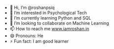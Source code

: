 - 👋 Hi, I’m @roshanpsiq
- 👀 I’m interested in Psychological Tech
- 🌱 I’m currently learning Python and SQL
- 💞️ I’m looking to collaborate on Machine Learning
- 📫 How to reach me www.iamroshan.in
- 😄 Pronouns: He
- ⚡ Fun fact: I am good learner

<!---
roshanpsiq/roshanpsiq is a ✨ special ✨ repository because its `README.md` (this file) appears on your GitHub profile.
You can click the Preview link to take a look at your changes.
--->
